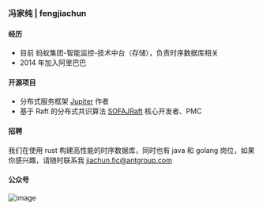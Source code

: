 ### 冯家纯 | fengjiachun
#### 经历
- 目前 蚂蚁集团-智能监控-技术中台（存储），负责时序数据库相关
- 2014 年加入阿里巴巴

#### 开源项目
- 分布式服务框架 [Jupiter](https://github.com/fengjiachun/Jupiter) 作者
- 基于 Raft 的分布式共识算法 [SOFAJRaft](https://github.com/sofastack/sofa-jraft) 核心开发者、PMC

#### 招聘
我们在使用 rust 构建高性能的时序数据库，同时也有 java 和 golang 岗位，如果你感兴趣，请随时联系我 jiachun.fjc@antgroup.com

#### 公众号
![image](https://user-images.githubusercontent.com/3860496/133050062-a9d7bfd2-7d64-4d7d-81d5-dec90bf44ea3.png)



<!--
**fengjiachun/fengjiachun** is a ✨ _special_ ✨ repository because its `README.md` (this file) appears on your GitHub profile.

Here are some ideas to get you started:

- 🔭 I’m currently working on ...
- 🌱 I’m currently learning ...
- 👯 I’m looking to collaborate on ...
- 🤔 I’m looking for help with ...
- 💬 Ask me about ...
- 📫 How to reach me: ...
- 😄 Pronouns: ...
- ⚡ Fun fact: ...
-->
